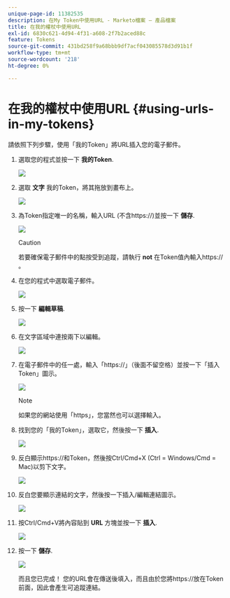 ```yaml
---
unique-page-id: 11382535
description: 在My Token中使用URL - Marketo檔案 — 產品檔案
title: 在我的權杖中使用URL
exl-id: 6830c621-4d94-4f31-a608-2f7b2aced88c
feature: Tokens
source-git-commit: 431bd258f9a68bbb9df7acf043085578d3d91b1f
workflow-type: tm+mt
source-wordcount: '218'
ht-degree: 0%

---
```


# 在我的權杖中使用URL {#using-urls-in-my-tokens}

請依照下列步驟，使用「我的Token」將URL插入您的電子郵件。

1. 選取您的程式並按一下 **我的Token**.

   ![](assets/one-4.png)

1. 選取 **文字** 我的Token，將其拖放到畫布上。

   ![](assets/two-4.png)

1. 為Token指定唯一的名稱，輸入URL (不含https://)並按一下 **儲存**.

   ![](assets/three-4.png)

   >[!CAUTION]
   >
   >若要確保電子郵件中的點按受到追蹤，請執行 **not** 在Token值內輸入https:// 。

1. 在您的程式中選取電子郵件。

   ![](assets/four-3.png)

1. 按一下 **編輯草稿**.

   ![](assets/five-3.png)

1. 在文字區域中連按兩下以編輯。

   ![](assets/six-1.png)

1. 在電子郵件中的任一處，輸入「https://」（後面不留空格）並按一下「插入Token」圖示。

   ![](assets/seven.png)

   >[!NOTE]
   >
   >如果您的網站使用「https」，您當然也可以選擇輸入。

1. 找到您的「我的Token」，選取它，然後按一下 **插入**.

   ![](assets/eight.png)

1. 反白顯示https://和Token，然後按Ctrl/Cmd+X (Ctrl = Windows/Cmd = Mac)以剪下文字。

   ![](assets/nine.png)

1. 反白您要顯示連結的文字，然後按一下插入/編輯連結圖示。

   ![](assets/ten.png)

1. 按Ctrl/Cmd+V將內容貼到 **URL** 方塊並按一下 **插入**.

   ![](assets/eleven.png)

1. 按一下 **儲存**.

   ![](assets/twelve.png)

   而且您已完成！ 您的URL會在傳送後填入，而且由於您將https://放在Token前面，因此會產生可追蹤連結。
